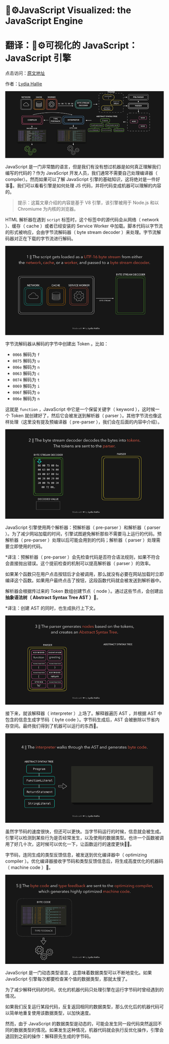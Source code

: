 # 🚀⚙️JavaScript Visualized: the JavaScript Engine
# 翻译：🚀⚙️可视化的 JavaScript：JavaScript 引擎

点击访问：[原文地址](https://dev.to/lydiahallie/javascript-visualized-the-javascript-engine-4cdf)

作者：[Lydia Hallie](@lydiahallie)

![GIF 00](./illustrations/JSVisual04Engine/gif00.png)

JavaScript 是一门非常酷的语言，但是我们有没有想过机器是如何真正理解我们编写的代码的？作为 JavaScript 开发人员，我们通常不需要自己处理编译器（ compiler）。然而如果可以了解 JavaScript 引擎的基础知识，这将绝对是一件好事🥳。我们可以看看引擎是如何处理 JS 代码，并将代码变成机器可以理解的内容的。

>提示：这篇文章介绍的内容是基于 V8 引擎，该引擎被用于 Node.js 和以 Chromiume 为内核的浏览器。

HTML 解析器在遇到 `script` 标签时，这个标签中的源代码会从网络（ network ）、缓存（ cache ）或者已经安装的 Service Worker 中加载。脚本代码以字节流的形式被响应，会由字节流解码器（ byte stream decoder ）来处理。字节流解码器对正在下载的字节流进行解码。

![GIF 01](./illustrations/JSVisual04Engine/gif01.gif)

字节流解码器从解码的字节中创建出 Token 。比如：
* `0066` 解码为 `f` 
* `0075` 解码为 `u` 
* `006e` 解码为 `n` 
* `0063` 解码为 `c` 
* `0074` 解码为 `t` 
* `0069` 解码为 `i` 
* `006f` 解码为 `o` 
* `006e` 解码为 `n` 

这就是 `function` ，JavaScript 中它是一个保留关键字（ keyword ），这时候一个 Token 就创建好了，然后它会被发送到解析器（ parser ）。其他字节流也像这样处理（这里没有提及预编译器（ pre-parser ），我们会在后面的内容中介绍）。

![GIF 02](./illustrations/JSVisual04Engine/gif02.gif)

JavaScript 引擎使用两个解析器：预解析器（ pre-parser ）和解析器（ parser ）。为了减少网站加载的时间，引擎试图避免解析那些不需要马上运行的代码。预解析器（ pre-parser ）处理以后可能会用到的代码；解析器（ parser ）处理需要立即使用的代码。

*译注：预解析器（ pre-parser ）会先检查代码是否符合语法规则，如果不符合会直接抛出错误。这个提前检查的机制可以提高解析器（ parser ）的效率。

如果某个函数只在用户点击按钮后才会被调用，那么就没有必要在网站加载时立即编译这个函数。如果用户最终点击了按钮，这段函数代码就会被发送到解析器中。

解析器会根据传过来的 Token 数组创建节点（ node ）。通过这些节点，会创建出**抽象语法树（ Abstract Syntax Tree AST ）🌳**。

*译注：创建 AST 的同时，也生成执行上下文。

![GIF 03](./illustrations/JSVisual04Engine/gif03.gif)

接下来，就该解释器（ interpreter ）上场了。解释器遍历 AST ，并根据 AST 中包含的信息生成字节码（ byte code ）。字节码生成后，AST 会被删除以节省内存空间。最终我们得到了机器可以运行的东西🎉。

![GIF 04](./illustrations/JSVisual04Engine/gif04.gif)

虽然字节码的速度很快，但还可以更快。当字节码运行的时候，信息就会被生成。引擎可以检测到某些行为是否经常发生，以及使用的数据类型。也许一个函数被调用了好几十次，这时候可以优化一下，让函数运行的速度更快🏃‍♀️。

字节码，连同生成的类型反馈信息，被发送到优化编译器中（ optimizing compiler ）。优化编译器接收字节码和类型反馈信息后，将生成高度优化的机器码（ machine code ）🚀。

![GIF 05](./illustrations/JSVisual04Engine/gif05.gif)

JavaScript 是一门动态类型语言，这意味着数据类型可以不断地变化。如果 JavaScript 引擎每次都要检查某个值的数据类型，那就太慢了。

为了减少解释代码的时间，优化的机器代码只处理引擎在运行字节码时曾经遇到的情况。

如果我们反复运行某段代码，反复返回相同的数据类型，那么优化后的机器代码可以简单地重复使用该数据类型，以加快速度。

然而，由于 JavaScript 的数据类型是动态的，可能会发生同一段代码突然返回不同的数据类型的情况。如果发生这种情况，机器代码就会执行反优化操作，引擎会退回到之前的操作：解释原先生成的字节码。